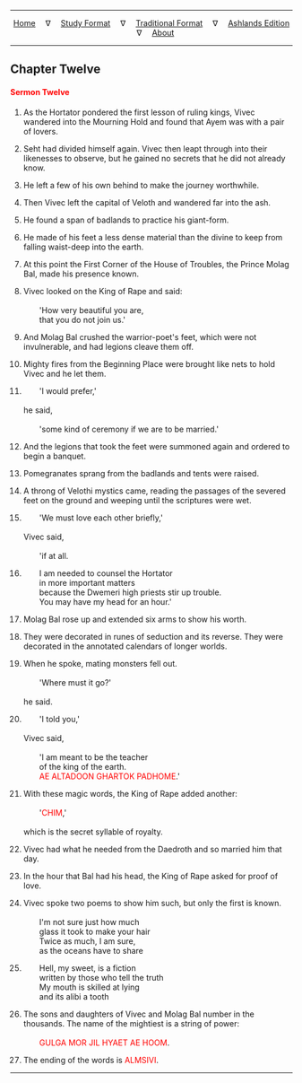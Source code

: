 
---

<!--- Jekyll Page Links -->

<center>
<a href="../../../index.html">Home</a>
&emsp;&nabla;&emsp;
<a href="../../index-study.html">Study Format</a>
&emsp;&nabla;&emsp;
<a href="../../index-traditional.html">Traditional Format</a>
&emsp;&nabla;&emsp;
<a href="../../index-ashlands.html">Ashlands Edition</a>
&emsp;&nabla;&emsp;
<a href="../../../about.html">About</a>
</center>

<!--- Markdown Body Below: -->

---

## Chapter Twelve

#### <span style="color:red">Sermon Twelve</span>

1. As the Hortator pondered the first lesson of ruling kings, Vivec wandered into the Mourning Hold and found that Ayem was with a pair of lovers.
2. Seht had divided himself again. Vivec then leapt through into their likenesses to observe, but he gained no secrets that he did not already know.
3. He left a few of his own behind to make the journey worthwhile.

4. Then Vivec left the capital of Veloth and wandered far into the ash.
5. He found a span of badlands to practice his giant-form.
6. He made of his feet a less dense material than the divine to keep from falling waist-deep into the earth.
7. At this point the First Corner of the House of Troubles, the Prince Molag Bal, made his presence known.

8. Vivec looked on the King of Rape and said:\
\
&emsp;&emsp;'How very beautiful you are,\
&emsp;&emsp;that you do not join us.'

9. And Molag Bal crushed the warrior-poet's feet, which were not invulnerable, and had legions cleave them off.
10. Mighty fires from the Beginning Place were brought like nets to hold Vivec and he let them.

11. &emsp;&emsp;'I would prefer,'\
\
he said,\
\
&emsp;&emsp;'some kind of ceremony if we are to be married.'

12. And the legions that took the feet were summoned again and ordered to begin a banquet.
13. Pomegranates sprang from the badlands and tents were raised.
14. A throng of Velothi mystics came, reading the passages of the severed feet on the ground and weeping until the scriptures were wet.

15. &emsp;&emsp;'We must love each other briefly,'\
\
Vivec said,\
\
&emsp;&emsp;'if at all.
16. &emsp;&emsp;I am needed to counsel the Hortator\
&emsp;&emsp;in more important matters\
&emsp;&emsp;because the Dwemeri high priests stir up trouble.\
&emsp;&emsp;You may have my head for an hour.'

17. Molag Bal rose up and extended six arms to show his worth.
18. They were decorated in runes of seduction and its reverse. They were decorated in the annotated calendars of longer worlds.
19. When he spoke, mating monsters fell out.\
\
&emsp;&emsp;'Where must it go?'\
\
he said.

20. &emsp;&emsp;'I told you,'\
\
Vivec said,\
\
&emsp;&emsp;'I am meant to be the teacher\
&emsp;&emsp;of the king of the earth.\
&emsp;&emsp;<span style="color:red">AE ALTADOON GHARTOK PADHOME</span>.'
21. With these magic words, the King of Rape added another:\
\
&emsp;&emsp;'<span style="color:red">CHIM</span>,'\
\
which is the secret syllable of royalty.

22. Vivec had what he needed from the Daedroth and so married him that day.
23. In the hour that Bal had his head, the King of Rape asked for proof of love.

24. Vivec spoke two poems to show him such, but only the first is known.\
\
&emsp;&emsp;I'm not sure just how much\
&emsp;&emsp;glass it took to make your hair\
&emsp;&emsp;Twice as much, I am sure,\
&emsp;&emsp;as the oceans have to share
25. &emsp;&emsp;Hell, my sweet, is a fiction\
&emsp;&emsp;written by those who tell the truth\
&emsp;&emsp;My mouth is skilled at lying\
&emsp;&emsp;and its alibi a tooth

26. The sons and daughters of Vivec and Molag Bal number in the thousands. The name of the mightiest is a string of power:\
\
&emsp;&emsp;<span style="color:red">GULGA MOR JIL HYAET AE HOOM</span>.

27. The ending of the words is <span style="color:red">ALMSIVI</span>.

---
